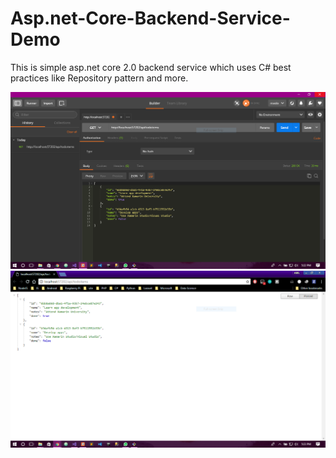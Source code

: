 # Asp.net-Core-Backend-Service-Demo
This is simple asp.net core 2.0 backend service which uses C# best practices like Repository pattern and more. 


![](https://github.com/abel-masila/Asp.net-Core-Backend-Service-Demo/blob/master/img/1.PNG "Developer Tool screenshot")
![](https://github.com/abel-masila/Asp.net-Core-Backend-Service-Demo/blob/master/img/2.PNG "Developer Tool screenshot")
